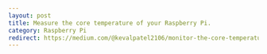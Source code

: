 ```yaml
---
layout: post
title: Measure the core temperature of your Raspberry Pi.
category: Raspberry Pi
redirect: https://medium.com/@kevalpatel2106/monitor-the-core-temperature-of-your-raspberry-pi-3ddfdf82989f
---
```


